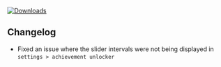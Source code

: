 [![Downloads](https://img.shields.io/github/downloads/zevnda/steam-game-idler/1.8.2/total?style=for-the-badge&logo=github&color=137eb5)](https://github.com/zevnda/steam-game-idler/releases/download/1.8.2/Steam.Game.Idler_1.8.2_x64-setup.exe)

## Changelog
- Fixed an issue where the slider intervals were not being displayed in `settings > achievement unlocker`